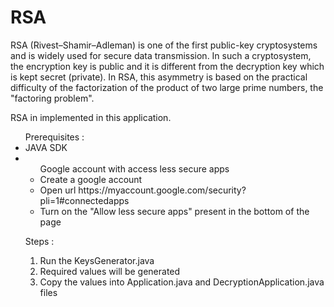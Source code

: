 # RSA
RSA (Rivest–Shamir–Adleman) is one of the first public-key cryptosystems and is widely used for secure data transmission. In such a cryptosystem, the encryption key is public and it is different from the decryption key which is kept secret (private). In RSA, this asymmetry is based on the practical difficulty of the factorization of the product of two large prime numbers, the "factoring problem".

RSA in implemented in this application.
<ul>Prerequisites : 
<li>JAVA SDK</li>
<li>
<ul>Google account with access less secure apps
  <li>Create a google account</li>
  <li>Open url https://myaccount.google.com/security?pli=1#connectedapps</li>
  <li>Turn on the "Allow less secure apps" present in the bottom of the page</li>
</ul>
</li>

Steps :
1. Run the KeysGenerator.java 
2. Required values will be generated
3. Copy the values into Application.java and DecryptionApplication.java files
